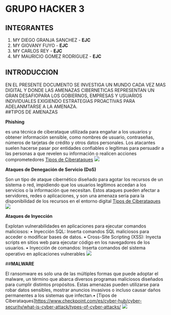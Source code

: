 # GRUPO HACKER 3
## INTEGRANTES
1. MY DIEGO GRANJA SANCHEZ - **EJC**
2. MY GIOVANY FUYO - **EJC**
3. MY CARLOS REY - **EJC**
4. MY MAURICIO GOMEZ RODRIGUEZ - **EJC**
## INTRODUCCION
EN EL PRESENTE DOCUMENTO SE INVESTIGA UN MUNDO CADA VEZ MAS DIGITAL Y DONDE LAS AMENAZAS CIBERNETICAS REPRESENTAN UN GRAN DESAFIOPARA LOS GOBIERNOS, EMPRESAS  Y USUARIOS INDIVIDUALES EXIGIENDO ESTRATEGIAS PROACTIVAS PARA ADELANMTARSE A LA AMENAZA.   
##TIPOS DE AMENAZAS

**Phishing**

es una técnica de ciberataque utilizada para engañar a los usuarios y obtener información sensible, como nombres de usuario, contraseñas, números de tarjetas de crédito y otros datos personales. Los atacantes suelen hacerse pasar por entidades confiables o legítimas para persuadir a las personas a que revelen su información o realicen acciones comprometedores [Tipos de Ciberataques](https://raw.githubusercontent.com/username/repositoryname/main/images/tipos_ciberataques.png)
![](https://www.incibe.es/aprendeciberseguridad/phishing)

**Ataques de Denegación de Servicio (DoS)**

Son un tipo de ataque cibernético diseñado para agotar los recursos de un sistema o red, impidiendo que los usuarios legítimos accedan a los servicios o la información que necesitan. Estos ataques pueden afectar a servidores, redes o aplicaciones, y son una amenaza seria para la disponibilidad de los recursos en el entorno digital [Tipos de Ciberataques](https://raw.githubusercontent.com/username/repositoryname/main/images/tipos_ciberataques.png)
![](https://www.cloudflare.com/es-es/learning/ddos/what-is-a-ddos-attack)

**Ataques de Inyección**

Explotan vulnerabilidades en aplicaciones para ejecutar comandos maliciosos:
•	Inyección SQL: Inserta comandos SQL maliciosos para acceder o modificar bases de datos.
•	Cross-Site Scripting (XSS): Inyecta scripts en sitios web para ejecutar código en los navegadores de los usuarios.
•	Inyección de comandos: Inserta comandos del sistema operativo en aplicaciones vulnerables
![](.https://www.avast.com/es-es/c-sql-injection)

##**MALWARE**

El ransomware es solo una de las múltiples formas que puede adoptar el malware, un término que abarca diversos programas maliciosos diseñados para cumplir distintos propósitos. Estas amenazas pueden utilizarse para robar datos sensibles, mostrar anuncios invasivos o incluso causar daños permanentes a los sistemas que infectan.•	[Tipos de Ciberataques]https://www.checkpoint.com/es/cyber-hub/cyber-security/what-is-cyber-attack/types-of-cyber-attacks/
![](https://www.google.com/url?sa=i&url=https%3A%2F%2Fwww.ikusi.com%2Fmx%2Fblog%2Fque-es-malware%2F&psig=AOvVaw1rAOyjH7K3RLbO3diwXeJj&ust=1737660106219000&source=images&cd=vfe&opi=89978449&ved=0CBcQjhxqFwoTCKiYlsiGiosDFQAAAAAdAAAAABAJ)



